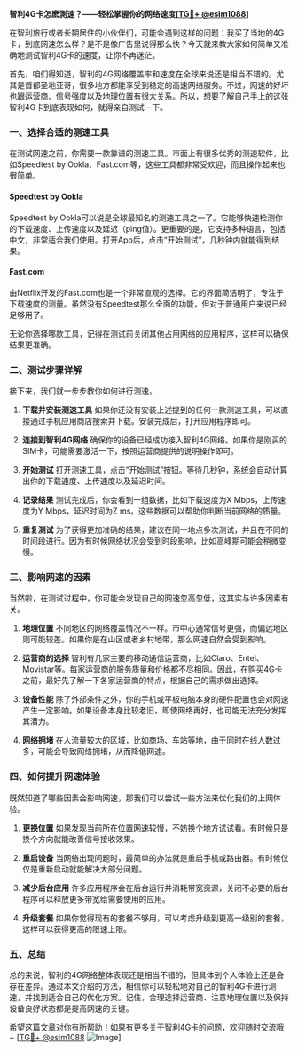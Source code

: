 **智利4G卡怎麽測速？——轻松掌握你的网络速度[[TG💪+ @esim1088](https://t.me/s/esim1088)]**

在智利旅行或者长期居住的小伙伴们，可能会遇到这样的问题：我买了当地的4G卡，到底网速怎么样？是不是像广告里说得那么快？今天就来教大家如何简单又准确地测试智利4G卡的速度，让你不再迷茫。

首先，咱们得知道，智利的4G网络覆盖率和速度在全球来说还是相当不错的。尤其是首都圣地亚哥，很多地方都能享受到稳定的高速网络服务。不过，网速的好坏也跟运营商、信号强度以及地理位置有很大关系。所以，想要了解自己手上的这张智利4G卡到底表现如何，就得亲自测试一下。

### **一、选择合适的测速工具**

在测试网速之前，你需要一款靠谱的测速工具。市面上有很多优秀的测速软件，比如Speedtest by Ookla、Fast.com等，这些工具都非常受欢迎，而且操作起来也很简单。

#### **Speedtest by Ookla**
Speedtest by Ookla可以说是全球最知名的测速工具之一了。它能够快速检测你的下载速度、上传速度以及延迟（ping值）。更重要的是，它支持多种语言，包括中文，非常适合我们使用。打开App后，点击“开始测试”，几秒钟内就能得到结果。

#### **Fast.com**
由Netflix开发的Fast.com也是一个非常直观的选择。它的界面简洁明了，专注于下载速度的测量。虽然没有Speedtest那么全面的功能，但对于普通用户来说已经足够用了。

无论你选择哪款工具，记得在测试前关闭其他占用网络的应用程序，这样可以确保结果更准确。

### **二、测试步骤详解**

接下来，我们就一步步教你如何进行测速。

1. **下载并安装测速工具**
   如果你还没有安装上述提到的任何一款测速工具，可以直接通过手机应用商店搜索并下载。安装完成后，打开应用程序即可。

2. **连接到智利4G网络**
   确保你的设备已经成功接入智利4G网络。如果你是刚买的SIM卡，可能需要激活一下，按照运营商提供的说明操作即可。

3. **开始测试**
   打开测速工具，点击“开始测试”按钮。等待几秒钟，系统会自动计算出你的下载速度、上传速度以及延迟时间。

4. **记录结果**
   测试完成后，你会看到一组数据，比如下载速度为X Mbps，上传速度为Y Mbps，延迟时间为Z ms。这些数据可以帮助你判断当前网络的质量。

5. **重复测试**
   为了获得更加准确的结果，建议在同一地点多次测试，并且在不同的时间段进行。因为有时候网络状况会受到时段影响，比如高峰期可能会稍微变慢。

### **三、影响网速的因素**

当然啦，在测试过程中，你可能会发现自己的网速忽高忽低，这其实与许多因素有关。

1. **地理位置**
   不同地区的网络覆盖情况不一样。市中心通常信号更强，而偏远地区则可能较差。如果你是在山区或者乡村地带，那么网速自然会受到影响。

2. **运营商的选择**
   智利有几家主要的移动通信运营商，比如Claro、Entel、Movistar等。每家运营商的服务质量和价格都不尽相同。因此，在购买4G卡之前，最好先了解一下各家运营商的特点，根据自己的需求做出选择。

3. **设备性能**
   除了外部条件之外，你的手机或平板电脑本身的硬件配置也会对网速产生一定影响。如果设备本身比较老旧，即使网络再好，也可能无法充分发挥其潜力。

4. **网络拥堵**
   在人流量较大的区域，比如商场、车站等地，由于同时在线人数过多，可能会导致网络拥堵，从而降低网速。

### **四、如何提升网速体验**

既然知道了哪些因素会影响网速，那我们可以尝试一些方法来优化我们的上网体验。

1. **更换位置**
   如果发现当前所在位置网速较慢，不妨换个地方试试看。有时候只是换个方向就能改善信号接收效果。

2. **重启设备**
   当网络出现问题时，最简单的办法就是重启手机或路由器。有时候仅仅是重新启动就能解决大部分问题。

3. **减少后台应用**
   许多应用程序会在后台运行并消耗带宽资源，关闭不必要的后台程序可以释放更多带宽给需要使用的应用。

4. **升级套餐**
   如果你觉得现有的套餐不够用，可以考虑升级到更高一级别的套餐，这样可以获得更高的限速上限。

### **五、总结**

总的来说，智利的4G网络整体表现还是相当不错的，但具体到个人体验上还是会存在差异。通过本文介绍的方法，相信你可以轻松地对自己的智利4G卡进行测速，并找到适合自己的优化方案。记住，合理选择运营商、注意地理位置以及保持设备良好状态都是提高网速的关键。

希望这篇文章对你有所帮助！如果有更多关于智利4G卡的问题，欢迎随时交流哦~ [[TG💪+ @esim1088](https://t.me/s/esim1088) ![Image](https://i.postimg.cc/4NQfJmqS/Snipaste-2025-05-13-00-14-12.png)]